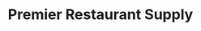 ---
title: "Premier Restaurant Supply"
url: /phoenix/premier-restaurant-supply/
shop: greengrocer
---